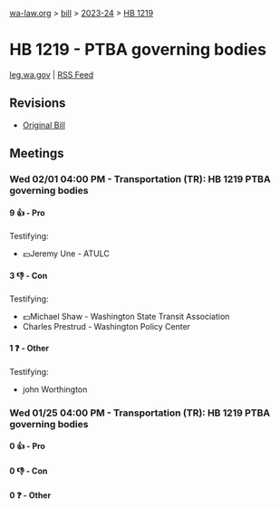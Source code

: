 [wa-law.org](/) > [bill](/bill/) > [2023-24](/bill/2023-24/) > [HB 1219](/bill/2023-24/hb/1219/)

# HB 1219 - PTBA governing bodies
[leg.wa.gov](https://app.leg.wa.gov/billsummary?BillNumber=1219&Year=2023&Initiative=false) | [RSS Feed](./rss.xml)

## Revisions
* [Original Bill](1/)

## Meetings
### Wed 02/01 04:00 PM - Transportation (TR): HB 1219 PTBA governing bodies
#### 9 👍 - Pro
Testifying:
* 💵Jeremy Une - ATULC

#### 3 👎 - Con
Testifying:
* 💵Michael Shaw - Washington State Transit Association
* Charles Prestrud - Washington Policy Center

#### 1 ❓ - Other
Testifying:
* john Worthington

### Wed 01/25 04:00 PM - Transportation (TR): HB 1219 PTBA governing bodies
#### 0 👍 - Pro

#### 0 👎 - Con

#### 0 ❓ - Other
